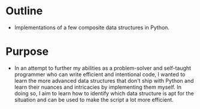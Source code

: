 # Outline
- Implementations of a few composite data structures in Python.

# Purpose
- In an attempt to further my abilities as a problem-solver and self-taught programmer who can write efficient and intentional code, I wanted to learn the more advanced data structures that don't ship with Python and learn their nuances and intricacies by implementing them myself. In doing so, I aim to learn how to identify which data structure is apt for the situation and can be used to make the script a lot more efficient. 
